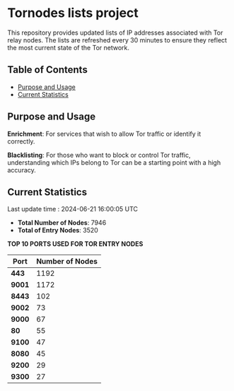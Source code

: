 # Tornodes lists project

This repository provides updated lists of IP addresses associated with Tor relay nodes. The lists are refreshed every 30 minutes to ensure they reflect the most current state of the Tor network.

## Table of Contents

- [Purpose and Usage](#purpose-and-usage)
- [Current Statistics](#current-statistics)


## Purpose and Usage

**Enrichment**: For services that wish to allow Tor traffic or identify it correctly.

**Blacklisting**: For those who want to block or control Tor traffic, understanding which IPs belong to Tor can be a starting point with a high accuracy.

## Current Statistics

Last update time : 2024-06-21 16:00:05 UTC

- **Total Number of Nodes**: 7946
- **Total of Entry Nodes**: 3520

**TOP 10 PORTS USED FOR TOR ENTRY NODES**

| **Port** | **Number of Nodes** |
|------|-----------------|
| **443**   | 1192  |
| **9001**   | 1172  |
| **8443**   | 102  |
| **9002**   | 73  |
| **9000**   | 67  |
| **80**   | 55  |
| **9100**   | 47  |
| **8080**   | 45  |
| **9200**   | 29  |
| **9300**   | 27  |

